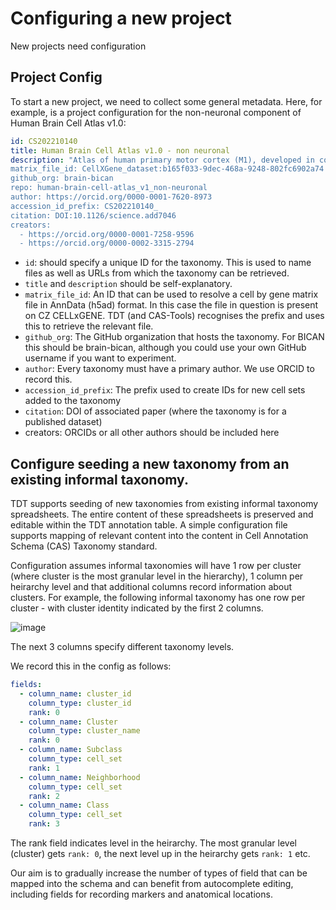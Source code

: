 # Configuring a new project

New projects need configuration 

## Project Config

To start a new project, we need to collect some general metadata. Here, for example, is a project configuration for the non-neuronal component of  Human Brain Cell Atlas v1.0:

```yaml
id: CS202210140 
title: Human Brain Cell Atlas v1.0 - non neuronal
description: "Atlas of human primary motor cortex (M1), developed in collaboration with the BRAIN Initiative Cell Census Network (BICCN), non neuronal cells.
matrix_file_id: CellXGene_dataset:b165f033-9dec-468a-9248-802fc6902a74  
github_org: brain-bican
repo: human-brain-cell-atlas_v1_non-neuronal
author: https://orcid.org/0000-0001-7620-8973
accession_id_prefix: CS202210140_
citation: DOI:10.1126/science.add7046
creators:
  - https://orcid.org/0000-0001-7258-9596
  - https://orcid.org/0000-0002-3315-2794
```

* `id`: should specify a unique ID for the taxonomy.  This is used to name files as well as URLs from which the taxonomy can be retrieved.
* `title` and `description` should be self-explanatory.
* `matrix_file_id`:  An ID that can be used to resolve a cell by gene matrix file in AnnData (h5ad) format.  In this case the file in question is present on CZ CELLxGENE.  TDT (and CAS-Tools) recognises the prefix and uses this to retrieve the relevant file.
* `github_org`: The GitHub organization that hosts the taxonomy.  For BICAN this should be brain-bican, although you could use your own GitHub username if you want to experiment.
* `author`: Every taxonomy must have a primary author.  We use ORCID to record this.
* `accession_id_prefix`: The prefix used to create IDs for new cell sets added to the taxonomy
* `citation`: DOI of associated paper (where the taxonomy is for a published dataset)
* creators: ORCIDs or all other authors should be included here

## Configure seeding a new taxonomy from an existing informal taxonomy.

TDT supports seeding of new taxonomies from existing informal taxonomy spreadsheets. The entire content of these spreadsheets is preserved and editable within the TDT annotation table. A simple configuration file supports mapping of relevant content into the  content in  Cell Annotation Schema (CAS) Taxonomy standard.

Configuration assumes informal taxonomies will have 1 row per cluster (where cluster is the most granular level in the hierarchy), 1 column per heirarchy level and that additional columns record information about clusters. For example, the following informal taxonomy has one row per cluster - with cluster identity indicated by the first 2 columns.

![image](https://github.com/brain-bican/taxonomy-development-tools/assets/112839/b11e5f81-3016-47b3-8004-32a23a93bb4e)

The next 3 columns specify different taxonomy levels.

We record this in the config as follows:

```yaml
fields:
  - column_name: cluster_id
    column_type: cluster_id
    rank: 0
  - column_name: Cluster
    column_type: cluster_name
    rank: 0
  - column_name: Subclass
    column_type: cell_set
    rank: 1
  - column_name: Neighborhood
    column_type: cell_set
    rank: 2
  - column_name: Class
    column_type: cell_set
    rank: 3
```

The rank field indicates level in the heirarchy. The most granular level (cluster) gets `rank: 0`, the next level up in the heirarchy gets `rank: 1` etc.

Our aim is to gradually increase the number of types of field that can be mapped into the schema and can benefit from autocomplete editing, including fields for recording markers and anatomical locations.


